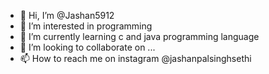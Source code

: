 - 👋 Hi, I’m @Jashan5912
- 👀 I’m interested in programming
- 🌱 I’m currently learning c and java programming language
- 💞️ I’m looking to collaborate on ...
- 📫 How to reach me on instagram @jashanpalsinghsethi

<!---
Jashan5912/Jashan5912 is a ✨ special ✨ repository because its `README.md` (this file) appears on your GitHub profile.
You can click the Preview link to take a look at your changes.
--->
